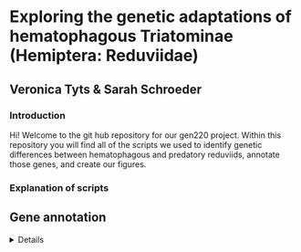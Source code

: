 # Exploring the genetic adaptations of hematophagous Triatominae (Hemiptera: Reduviidae)
## Veronica Tyts & Sarah Schroeder
### Introduction
Hi! Welcome to the git hub repository for our gen220 project. Within this repository you will find all of the scripts we used to identify genetic differences between hematophagous and predatory reduviids, annotate those genes, and create our figures.

### Explanation of scripts 
## Gene annotation
<details>
We used the tool funannote to annote our whole genome sequences. Inputs for the script "funannotate.sh" should be annotated genomes in fasta file format. Note that the insect genome is large for this tool, so we made modifications accordingly. The cleaning step has been bypassed, minimum sequence length has been set at 5kb, RNA seq data of a closely related species was added as evidence for the predict tool, the minimum training models for Augustus was set to 100 genes, the Drosophila training model was used for Augustus, and both snap and gene mark software were turned off.
The script funannotate_annotate.sh can then be used to complete annotation. Default settings are used in this script with insecta_odb10 busco database
</details>
